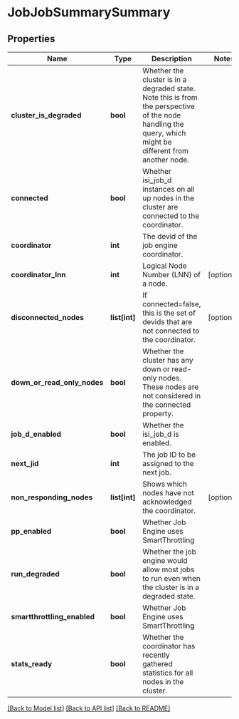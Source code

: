 # JobJobSummarySummary

## Properties
Name | Type | Description | Notes
------------ | ------------- | ------------- | -------------
**cluster_is_degraded** | **bool** | Whether the cluster is in a degraded state.  Note this is from the perspective of the node handling the query, which might be different from another node. | 
**connected** | **bool** | Whether isi_job_d instances on all up nodes in the cluster are connected to the coordinator. | 
**coordinator** | **int** | The devid of the job engine coordinator. | 
**coordinator_lnn** | **int** | Logical Node Number (LNN) of a node. | [optional] 
**disconnected_nodes** | **list[int]** | If connected&#x3D;false, this is the set of devids that are not connected to the coordinator. | [optional] 
**down_or_read_only_nodes** | **bool** | Whether the cluster has any down or read-only nodes.  These nodes are not considered in the connected property. | 
**job_d_enabled** | **bool** | Whether the isi_job_d is enabled. | 
**next_jid** | **int** | The job ID to be assigned to the next job. | 
**non_responding_nodes** | **list[int]** | Shows which nodes have not acknowledged the coordinator. | [optional] 
**pp_enabled** | **bool** | Whether Job Engine uses SmartThrottling | 
**run_degraded** | **bool** | Whether the job engine would allow most jobs to run even when the cluster is in a degraded state. | 
**smartthrottling_enabled** | **bool** | Whether Job Engine uses SmartThrottling | 
**stats_ready** | **bool** | Whether the coordinator has recently gathered statistics for all nodes in the cluster. | 

[[Back to Model list]](../README.md#documentation-for-models) [[Back to API list]](../README.md#documentation-for-api-endpoints) [[Back to README]](../README.md)


